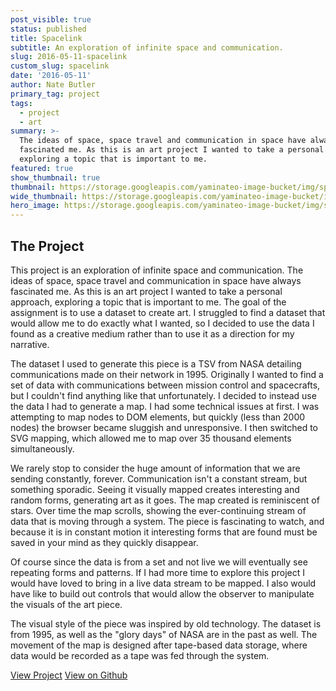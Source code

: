```yaml
---
post_visible: true
status: published
title: Spacelink
subtitle: An exploration of infinite space and communication.
slug: 2016-05-11-spacelink
custom_slug: spacelink
date: '2016-05-11'
author: Nate Butler
primary_tag: project
tags:
  - project
  - art
summary: >-
  The ideas of space, space travel and communication in space have always
  fascinated me. As this is an art project I wanted to take a personal approach,
  exploring a topic that is important to me.
featured: true
show_thumbnail: true
thumbnail: https://storage.googleapis.com/yaminateo-image-bucket/img/spacelink-1x1.jpg
wide_thumbnail: https://storage.googleapis.com/yaminateo-image-bucket/img/spacelink-2x1.jpg
hero_image: https://storage.googleapis.com/yaminateo-image-bucket/img/spacelink-hero.jpg
---
```

## The Project

This project is an exploration of infinite space and communication. The ideas of space, space travel and communication in space have always fascinated me. As this is an art project I wanted to take a personal approach, exploring a topic that is important to me. The goal of the assignment is to use a dataset to create art. I struggled to find a dataset that would allow me to do exactly what I wanted, so I decided to use the data I found as a creative medium rather than to use it as a direction for my narrative.

The dataset I used to generate this piece is a TSV from NASA detailing communications made on their network in 1995. Originally I wanted to find a set of data with communications between mission control and spacecrafts, but I couldn't find anything like that unfortunately. I decided to instead use the data I had to generate a map. I had some technical issues at first. I was attempting to map nodes to DOM elements, but quickly (less than 2000 nodes) the browser became sluggish and unresponsive. I then switched to SVG mapping, which allowed me to map over 35 thousand elements simultaneously.

We rarely stop to consider the huge amount of information that we are sending constantly, forever. Communication isn't a constant stream, but something sporadic. Seeing it visually mapped creates interesting and random forms, generating art as it goes. The map created is reminiscent of stars. Over time the map scrolls, showing the ever-continuing stream of data that is moving through a system. The piece is fascinating to watch, and because it is in constant motion it interesting forms that are found must be saved in your mind as they quickly disappear.

Of course since the data is from a set and not live we will eventually see repeating forms and patterns. If I had more time to explore this project I would have loved to bring in a live data stream to be mapped. I also would have like to build out controls that would allow the observer to manipulate the visuals of the art piece.

The visual style of the piece was inspired by old technology. The dataset is from 1995, as well as the "glory days" of NASA are in the past as well. The movement of the map is designed after tape-based data storage, where data would be recorded as a tape was fed through the system.

[View Project](http://iamnbutler.github.io/spacelink/) [View on Github](https://github.com/iamnbutler/spacelink)